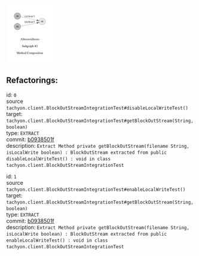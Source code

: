 <img src=subgraph_atomic_2.svg width=25%>

## Refactorings:

id: `0`\
source `tachyon.client.BlockOutStreamIntegrationTest#disableLocalWriteTest()`\
target: `tachyon.client.BlockOutStreamIntegrationTest#getBlockOutStream(String,boolean)`\
type: `EXTRACT`\
commit: [b0938501f](https://github.com/Alluxio/alluxio/commit/b0938501f1014cf663e33b44ed5bb9b24d19a358)\
description: `Extract Method private getBlockOutStream(filename String, isLocalWrite boolean) : BlockOutStream extracted from public disableLocalWriteTest() : void in class tachyon.client.BlockOutStreamIntegrationTest`

id: `1`\
source `tachyon.client.BlockOutStreamIntegrationTest#enableLocalWriteTest()`\
target: `tachyon.client.BlockOutStreamIntegrationTest#getBlockOutStream(String,boolean)`\
type: `EXTRACT`\
commit: [b0938501f](https://github.com/Alluxio/alluxio/commit/b0938501f1014cf663e33b44ed5bb9b24d19a358)\
description: `Extract Method private getBlockOutStream(filename String, isLocalWrite boolean) : BlockOutStream extracted from public enableLocalWriteTest() : void in class tachyon.client.BlockOutStreamIntegrationTest`

